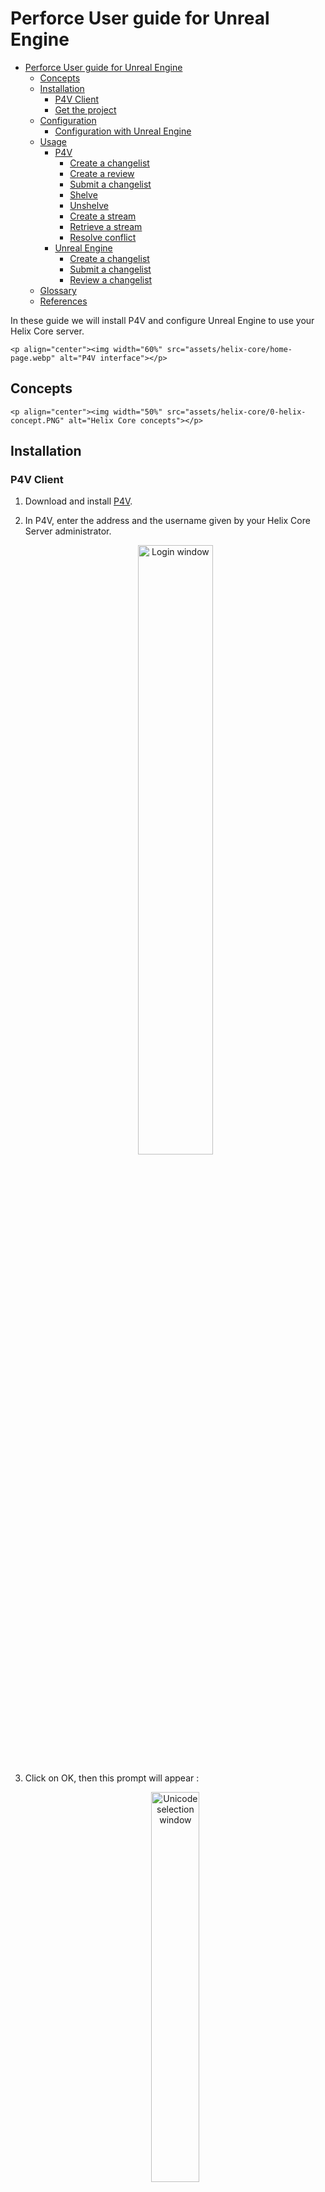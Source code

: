 # Perforce User guide for Unreal Engine

- [Perforce User guide for Unreal Engine](#perforce-user-guide-for-unreal-engine)
  - [Concepts](#concepts)
  - [Installation](#installation)
    - [P4V Client](#p4v-client)
    - [Get the project](#get-the-project)
  - [Configuration](#configuration)
    - [Configuration with Unreal Engine](#configuration-with-unreal-engine)
  - [Usage](#usage)
    - [P4V](#p4v)
      - [Create a changelist](#create-a-changelist)
      - [Create a review](#create-a-review)
      - [Submit a changelist](#submit-a-changelist)
      - [Shelve](#shelve)
      - [Unshelve](#unshelve)
      - [Create a stream](#create-a-stream)
      - [Retrieve a stream](#retrieve-a-stream)
      - [Resolve conflict](#resolve-conflict)
    - [Unreal Engine](#unreal-engine)
      - [Create a changelist](#create-a-changelist-1)
      - [Submit a changelist](#submit-a-changelist-1)
      - [Review a changelist](#review-a-changelist)
  - [Glossary](#glossary)
  - [References](#references)

In these guide we will install P4V and configure Unreal Engine to use your Helix Core server.

    <p align="center"><img width="60%" src="assets/helix-core/home-page.webp" alt="P4V interface"></p>

## Concepts

    <p align="center"><img width="50%" src="assets/helix-core/0-helix-concept.PNG" alt="Helix Core concepts"></p>

## Installation

### P4V Client

1. Download and install [P4V](https://www.perforce.com/downloads/helix-visual-client-p4v).

2. In P4V, enter the address and the username given by your Helix Core Server administrator.

    <p align="center"><img width="50%" src="assets/helix-core/1-login.PNG" alt="Login window"></p>

3. Click on OK, then this prompt will appear :

    <p align="center"><img width="40%" src="assets/helix-core/2-unicode.PNG" alt="Unicode selection window"></p>

   Choose `Unicode (UTF-8)` then valid.

4. If a window appear, enter your password. Else, click on `Sign Up` and enter your credentials.

5. Now, you can see P4V interface.

    <p align="center"><img width="70%" src="assets/helix-core/3-p4v-interface.PNG" alt="P4V Interfaces"></p>

It has 3 main pane :

- **Toolbar** : Provides quick access to a subset of actions and tools available from the menu bar. To get information about a toolbar item or other object in P4V, move the mouse pointer over the object. P4V displays a small window (tooltip) containing status or explanatory information about the object. P4V makes extensive use of tooltips.

- **Left pane** : Includes the following tabs:
  - **Depot Tree** : Shows all of the files in the depot.
  - **Workspace Tree** : Shows the files on your computer, including files that are not in the depot

- **Right pane** : Contains tabs for working with changelists, labels, workspaces, users, jobs, streams, and branches.

### Get the project

1. Follow the step to switch [stream](#retrieve-a-stream) and pick the main stream.

2. You have now the last version of the project.

## Configuration

### Configuration with Unreal Engine

1. Go to your working directory and open the .uproject.

2. At the bottom right corner, click on `Revision Control > Connect to Revision Control`.

3. In provider, select Perforce.

4. Most of the info should autocomplete (if not, enter same info as for P4V).

5. You should see your newly created workforce in the `Available workspaces` dropdown. Select it.

6. Click `Accept Settings`. Now perforce integration is activated.

7. In Edit > Editor Preferences, search and enable `Automatically Checkout on Asset Modification`.

## Usage

### P4V

#### Create a changelist

1. Go to the Pending Changelists pane (View > Pending changelists).

    <p align="center"><img width="70%" src="assets/helix-core/p4v-pending-changelist.PNG" alt="Default changelist"></p>

2. You should see the default changelist listed at the top. This changelist contains files that have been modified but not yet submitted. Double-click on the default changelist, add a description and uncheck any files you don't want to appear in the new changelist.

    <p align="center"><img width="70%" src="assets/helix-core/p4v-create-a-changelist.PNG" alt="Create a new changelist"></p>

3. Click on save to create a new changelist and it will appear in the Pending Changelists pane.

---

#### Create a review

1. Go to the Pending Changelists pane (View > Pending changelists).

2. Edit the changelist you want to create a review and add the `#review` keyword in the description.

3. Go to your swarm site and you'll find your review.

---

#### Submit a changelist

1. Go to the Pending Changelists pane (View > Pending changelists).

2. Right-click on the changelist you want to submit then select `Submit...`.

3. Add a description, check all files again and click on Submit.

---

#### Shelve

*Shelve is the process of temporarily storing files in the Helix server without checking in a changelist.*

1. Go to the Pending Changelists pane (View > Pending changelists).

2. Right-click on the changelist you want to shelve and select `Shelve Files...`.

3. Uncheck the files you don't want to shelve and click on Shelve. Now everyone can get your changes without having to submit them.

---

#### Unshelve

*Unshelve is the process to pick a shelve changelist and apply its modification in your workspace.* So that you can pick someone else's changelist to review or debug.

1. Go to the Pending Changelists pane (View > Pending changelists).

2. (Optional) If the shelve belongs to someone else, replace the user in the Pending changelists search bar (e.g hpasquier).

    <p align="center"><img width="70%" src="assets/helix-core/p4v-changelist-search-bar.PNG" alt="Pending changelists search bar"></p>

3. Right-click on the changelist and select `Unshelve Files...`.

#### Create a stream

1. Go to the Stream Graph pane (View > Stream Graph).

    <p align="center"><img width="70%" src="assets/helix-core/p4v-stream-graph.PNG" alt="Stream Graph pane"></p>

2. Press Ctrl+N and add a stream name.

    <p align="center"><img width="40%" src="assets/helix-core/p4v-create-a-stream.PNG" alt="Create a new stream window"></p>

3. Select the stream type corresponding to your need :

    <p align="center"><img width="40%" src="assets/helix-core/p4v-pick-stream-type.png" alt="Pick a stream type"></p>

    :warning: Keep in mind that Helix Core copy the entire project for each stream (except virtual stream).

4. Click on OK.

---

#### Retrieve a stream

1. Create a new workspace with Connection > New Workspace.
2. Change the workspace to follow a convention : username_stream-name (e.g jdoe_main or jdoe_arts).
3. Choose the folder on which the files will be put in workspace root.
4. For the stream, select Browse and pick the stream you want (e.g //<YOUR_PROJECT_NAME>/main).

    <p align="center"><img width="50%" src="assets/helix-core/4-workspace-creation.PNG" alt="Create a Workspace"></p>

5. Go to Advanced, enable `Rmdir` and select `Revert unchanged files` in `On submit` dropdown.

    <p align="center"><img width="50%" src="assets/helix-core/5-workspace-settings.PNG" alt="Configure Workspace"></p>

6. Press OK.
7. On the left pane, click on `Workspace` tab and select the folder. Then, click of the big `Get Latest` button on the top toolbar.

---

#### Resolve conflict

1. Conflict files have a question mark icon.

    <p align="center"><img width="30%" src="assets/helix-core/p4v-conflict-file.PNG" alt="Conflict files icon"></p>

2. Right-click on the file and pick `Resolve...`.

3. The resolve window will open and provide you with multiple options (Accept Source, Accept Target...).

    <p align="center"><img width="50%" src="assets/helix-core/p4v-resolve-window.PNG" alt="Resolve window"></p>

4. We recommend to `Run Merge Tool` and it will show conflict sections.

    <p align="center"><img width="100%" src="assets/helix-core/p4v-run-merge-tool.PNG" alt="Run Merge Tool"></p>

    From left to right, you have the source, base and target.
        - Source : Your changes.
        - Base : Version you based your changes.
        - Target : Current version in Helix Core.

5. For each conflict, you can pick the version using the bottom window. Each conflict has 2 icons next to it (blue for source and green for target), you just have to click on the corresponding icon.

    <p align="center"><img width="60%" src="assets/helix-core/p4v-run-merge-tool-pick-line.PNG" alt="Pick line during Run Merge Tool"></p>

6. Save your changes (Ctrl + S) and close the window. P4V will automatically propose to replace the conflict file with the merged result file, click on yes.
7. Repeat the process for each file and your are done !

### Unreal Engine

:warning: Always open P4V before opening your project, because it will refresh all files states (locked, outdated...).

#### Create a changelist

1. Create a new Blueprint and save it. A green sum sign appear on the new Blueprint meaning it's mark for add.

    <p align="center"><img width="10%" src="assets/helix-core/unreal-mark-for-add.PNG" alt="Mark for add icon"></p>

2. At the bottom right corner, click on Revision Control > View Changes. It list all pending changelist.

    <p align="center"><img width="70%" src="assets/helix-core/unreal-view-changes.PNG" alt="View changes"></p>

   :information_source: Your new blueprint will be linked to the `default` changelist.

3. Right-click on your file in the default changelist and select `Move Files To...`.

    <p align="center"><img width="70%" src="assets/helix-core/unreal-move-files-to.png" alt="Move files To window"></p>

4. Add a description and click OK. You have created a new changelist !

   You can also create a new changelist by clicking on the + button :

    <p align="center"><img width="70%" src="assets/helix-core/unreal-create-changelist.png" alt="Create a new changelist button"></p>

---

#### Submit a changelist

1. Create a new Blueprint and save it.

2. At the bottom right corner, click on Revision Control > Submit Content. This window will be displayed :

    <p align="center"><img width="60%" src="assets/helix-core/unreal-submit-content.PNG" alt="Submit content"></p>

3. By default, your changelist will contains every files updated. Don't forget to remove files you don't want to submit yet.

4. After setting a description, you just need to click on `Submit`.

---

#### Review a changelist

You can pick someone else's changelist to review or debug.

1. At the bottom right corner, click on Revision Control > Review Changelists. This window will be displayed :

    <p align="center"><img width="60%" src="assets/helix-core/unreal-review-changelists.PNG" alt="Review changelists window"></p>

2. Pick the changelist you want to load and now you are good to go !

## Glossary

| Notion            | Git notion | Definition                                                                                                                    |
| ----------------- | ---------- | ----------------------------------------------------------------------------------------------------------------------------- |
| Depot             | Repository | A file repository hosted by server.                                                                                           |
| Workspace         | NA         | Folders or directories on your workstation where you work on revisions of files that are managed by the Helix Core server.    |
| Check out         | git add    | To designate one or more files, or a stream, for edit.                                                                        |
| Stream            | git branch | A "branch" with built-in rules that determines what changes should be propagated and in what order they should be propagated. |
| Get Latest / Sync | git pull   | To copy a file revision (or set of file revisions) from the Helix server depot to a client workspace.                         |
| Submit            | git push   | To send a pending change list into the Helix server depot for processing.                                                     |
| Change list       | commit     | A list of files, their version numbers, the changes made to the files, and a description of the changes made.                 |
| Revision          | NA         | File version.                                                                                                                 |
| Revert            | git revert | To discard the changes you have made to a file in the client workspace before a submit.                                       |
| Shelve            | git stash  | The process of temporarily storing files in the Helix server without checking in a changelist.                                |

## References

    - [P4V User guide](https://www.perforce.com/manuals/p4v/p4v.pdf)

